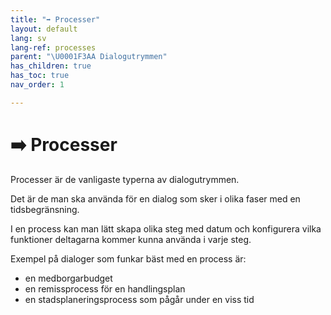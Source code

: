 ```yaml
---
title: "➡️ Processer"
layout: default
lang: sv
lang-ref: processes
parent: "\U0001F3AA Dialogutrymmen"
has_children: true
has_toc: true
nav_order: 1

---
```

# ➡️ Processer

Processer är de vanligaste typerna av dialogutrymmen.

Det är de man ska använda för en dialog som sker i olika faser med en tidsbegränsning.

I en process kan man lätt skapa olika steg med datum och konfigurera vilka funktioner deltagarna kommer kunna använda i varje steg.

Exempel på dialoger som funkar bäst med en process är:

* en medborgarbudget
* en remissprocess för en handlingsplan
* en stadsplaneringsprocess som pågår under en viss tid
